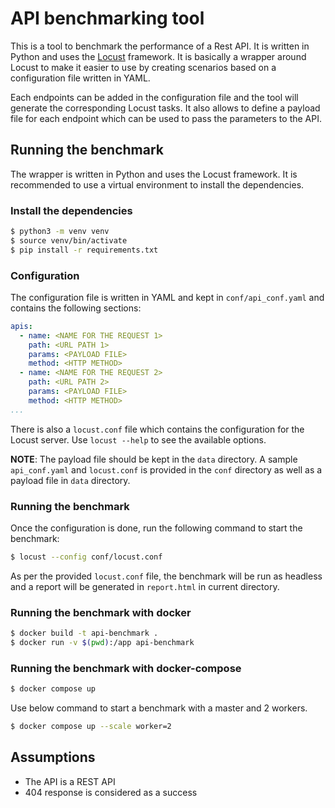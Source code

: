 # API benchmarking tool

This is a tool to benchmark the performance of a Rest API. It is written in Python and uses the [Locust](https://locust.io/) framework. It is basically a wrapper around Locust to make it easier to use by creating scenarios based on a configuration file written in YAML.

Each endpoints can be added in the configuration file and the tool will generate the corresponding Locust tasks. It also allows to define a payload file for each endpoint which can be used to pass the parameters to the API.

## Running the benchmark
The wrapper is written in Python and uses the Locust framework. It is recommended to use a virtual environment to install the dependencies.

### Install the dependencies
```bash
$ python3 -m venv venv
$ source venv/bin/activate
$ pip install -r requirements.txt
```

### Configuration
The configuration file is written in YAML and kept in `conf/api_conf.yaml` and contains the following sections:

```yaml
apis:
  - name: <NAME FOR THE REQUEST 1>
    path: <URL PATH 1>
    params: <PAYLOAD FILE>
    method: <HTTP METHOD>
  - name: <NAME FOR THE REQUEST 2>
    path: <URL PATH 2>
    params: <PAYLOAD FILE>
    method: <HTTP METHOD>
...
```

There is also a `locust.conf` file which contains the configuration for the Locust server. Use `locust --help` to see the available options.

**NOTE**: The payload file should be kept in the `data` directory.
A sample` api_conf.yaml` and `locust.conf` is provided in the `conf` directory as well as a payload file in `data` directory.

### Running the benchmark

Once the configuration is done, run the following command to start the benchmark:

```bash
$ locust --config conf/locust.conf
```

As per the provided `locust.conf` file, the benchmark will be run as headless and a report will be generated in `report.html` in current directory.


### Running the benchmark with docker

```bash
$ docker build -t api-benchmark .
$ docker run -v $(pwd):/app api-benchmark
```

### Running the benchmark with docker-compose

```bash
$ docker compose up
```

Use below command to start a benchmark with a master and 2 workers.

```bash
$ docker compose up --scale worker=2
```

## Assumptions
- The API is a REST API
- 404 response is considered as a success
